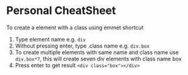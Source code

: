 # Personal CheatSheet

To create a element with a class using emmet shortcut

1. Type element name e.g. `div`
2. Without pressing enter, type .class name e.g. `div.box`
3. To create multiple elements with same name and class name use `div.box*7`, this will create seven div elements with class name box
4. Press enter to get result `<div class="box"></div>`
